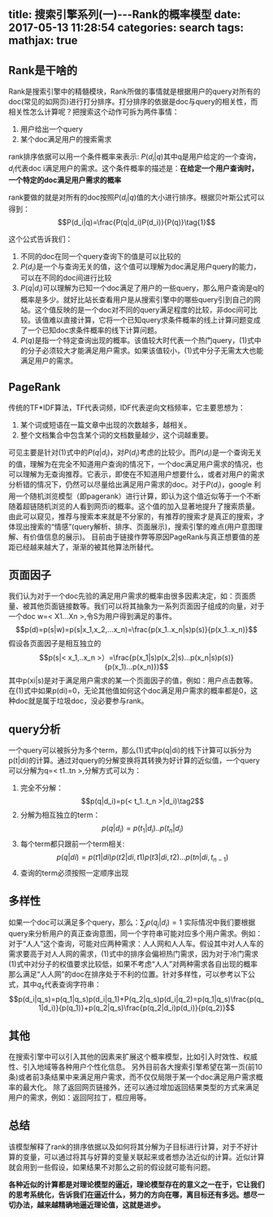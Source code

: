 title: 搜索引擎系列(一)---Rank的概率模型
date: 2017-05-13 11:28:54
categories: search
tags:
mathjax: true
---

## Rank是干啥的

Rank是搜索引擎中的精髓模块，Rank所做的事情就是根据用户的query对所有的doc(常见的如网页)进行打分排序。打分排序的依据是doc与query的相关性，而相关性怎么计算呢？把搜索这个动作可拆为两件事情：

1. 用户给出一个query
2. 某个doc满足用户的搜索需求

rank排序依据可以用一个条件概率来表示: $P(d_{i}|q)$其中q是用户给定的一个查询，$d_i$代表doc i满足用户的需求。这个条件概率的描述是：**在给定一个用户查询时，一个特定的doc满足用户需求的概率**

rank要做的就是对所有的doc按照$P(d_i|q)$值的大小进行排序。根据贝叶斯公式可以得到：
$$P(d_i|q)=\frac{P(q|d_i)P(d_i)}{P(q)}\tag{1}$$

这个公式告诉我们：
1. 不同的doc在同一个query查询下的值是可以比较的
2. $P(d_i)$是一个与查询无关的值，这个值可以理解为doc满足用户query的能力，可以在不同的doc间进行比较
3. $P(q|d_i)$可以理解为已知一个doc满足了用户的一些query，那么用户查询是q的概率是多少。就好比站长查看用户是从搜索引擎中的哪些query引到自己的网站。这个值反映的是一个doc对不同的query满足程度的比较，非doc间可比较。该值难以直接计算，它将一个已知query求条件概率的线上计算问题变成了一个已知doc求条件概率的线下计算问题。
4. $P(q)$是指一个特定查询出现的概率。该值较大时代表一个热门query，(1)式中的分子必须较大才能满足用户需求。如果该值较小，(1)式中分子无需太大也能满足用户的需求。

## PageRank

传统的TF*IDF算法，TF代表词频，IDF代表逆向文档频率，它主要思想为：
1. 某个词或短语在一篇文章中出现的次数越多，越相关。
2. 整个文档集合中包含某个词的文档数量越少，这个词越重要。

可见主要是针对(1)式中的$P(q|d_i)$，对$P(d_i)$考虑的比较少。而$P(d_i)$是一个查询无关的值，理解为在完全不知道用户查询的情况下，一个doc满足用户需求的情况，也可以理解为无查询推荐。它表示，即使在不知道用户想要什么，或者对用户的需求分析错的情况下，仍然可以尽量给出满足用户需求的doc。对于$P(d_i)$，google 利用一个随机浏览模型（即pagerank）进行计算，即认为这个值近似等于一个不断随着超链随机浏览的人看到网页i的概率。这个值的加入显著地提升了搜索质量。
由此可以窥见，推荐与搜索本来就是不分家的，有推荐的搜索才是真正的搜索，才体现出搜索的“情感”(query解析、排序、页面展示)，搜索引擎的难点(用户意图理解、有价值信息的展示)。
目前由于链接作弊等原因PageRank与真正想要值的差距已经越来越大了，渐渐的被其他算法所替代。

## 页面因子

我们认为对于一个doc先验的满足用户需求的概率由很多因素决定，如：页面质量、被其他页面链接数等。我们可以将其抽象为一系列页面因子组成的向量，对于一个doc w=< X1...Xn >,令S为用户得到满足的事件。
$$p(d)=p(s|w)=p(s|x_1,x_2,...x_n)=\frac{p(x_1..x_n|s)p(s)}{p(x_1..x_n)}$$
假设各页面因子是相互独立的
$$p(s|< x_1,..x_n >）=\frac{p(x_1|s)p(x_2|s)...p(x_n|s)p(s)}{p(x_1)...p(x_n)})$$
其中p(xi|s)是对于满足用户需求的某一个页面因子的值，例如：用户点击数等。
在(1)式中如果p(di)=0，无论其他值如何这个doc满足用户需求的概率都是0，这种doc就是属于垃圾doc，没必要参与rank。

## query分析
一个query可以被拆分为多个term，那么(1)式中p(q|di)的线下计算可以拆分为p(t|di)的计算。通过对query的分解变换将其转换为好计算的近似值，一个query可以分解为q=< t1..tn >,分解方式可以为：
1. 完全不分解：$$p(q|d_i)=p(< t_1..t_n >|d_i)\tag2$$
2. 分解为相互独立的term：$$p(q|d_i)=p(t_1|d_i)..p(t_n|d_i)$$
3. 每个term都只跟前一个term相关:
$$p(q|di)=p(t1|di)p(t2|di,t1)p(t3|di,t2)...p(tn|di,t_{n-1})$$
4. 查询的term必须按照一定顺序出现


## 多样性
如果一个doc可以满足多个query，那么：$\sum_jp(q_j|d_i)=1$ 实际情况中我们要根据query来分析用户的真正查询意图，同一个字符串可能对应多个用户需求。例如：对于“人人”这个查询，可能对应两种需求：人人网和人人车。假设其中对人人车的需求要高于对人人网的需求，(1)式中的排序会偏袒热门需求，因为对于冷门需求(1)式中对分子的权值要求比较低，如果不考虑“人人”对两种需求各自出现的概率那么满足“人人网”的doc在排序处于不利的位置。针对多样性，可以参考以下公式，其中$q_s$代表查询字符串：
$$p(d_i|q_s)=p(q_1|q_s)p(d_i|q_1)+P(q_2|q_s)p(d_i|q_2)=p(q_1|q_s)\frac{p(q_1|d_i)}{p(q_1)}+p(q_2|q_s)\frac{p(q_2|d_i)p(d_i)}{p(q_2)}$$

## 其他
在搜索引擎中可以引入其他的因素来扩展这个概率模型，比如引入时效性、权威性、引入地域等各种用户个性化信息。
另外目前各大搜索引擎希望在第一页(前10条)或者前3条结果中来满足用户需求，而不仅仅局限于某一个doc满足用户需求概率的最大化。
除了返回网页链接外，还可以通过增加返回结果类型的方式来满足用户的需求，例如：返回阿拉丁，框应用等。

## 总结
该模型解释了rank的排序依据以及如何将其分解为子目标进行计算，对于不好计算的变量，可以通过将其与好算的变量关联起来或者想办法近似的计算。近似计算就会用到一些假设，如果结果不对那么之前的假设就可能有问题。

**各种近似的计算都是对理论模型的逼近，理论模型存在的意义之一在于，它让我们的思考系统化，告诉我们在逼近什么，努力的方向在哪，离目标还有多远。想尽一切办法，越来越精确地逼近理论值，这就是进步。**



